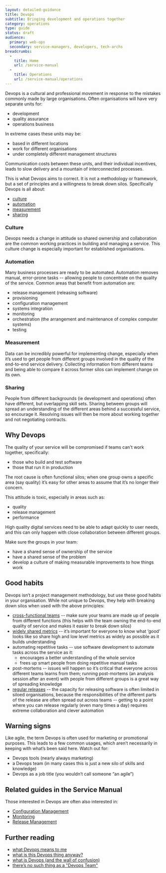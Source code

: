```yaml
---
layout: detailed-guidance
title: Devops
subtitle: Bringing development and operations together
category: operations
type: guide
status: draft
audience:
  primary: web-ops
  secondary: service-managers, developers, tech-archs
breadcrumbs:
  -
    title: Home
    url: /service-manual
  -
    title: Operations
    url: /service-manual/operations
---
```


Devops is a cultural and professional movement in response to the mistakes commonly made by large organisations. Often organisations will have very separate units for:

* development
* quality assurance
* operations business

In extreme cases these units may be:

* based in different locations
* work for different organisations
* under completely different management structures

Communication costs between these units, and their individual incentives, leads to slow delivery and a mountain of interconnected processes.

This is what Devops aims to correct. It is not a methodology or framework, but a set of principles and a willingness to break down silos. Specifically Devops is all about:

* [culture](#culture)
* [automation](#automation)
* [measurement](#measurement)
* [sharing](#sharing)

### Culture

Devops needs a change in attitude so shared ownership and collaboration are the common working practices in building and managing a service. This culture change is especially important for established organisations.

### Automation

Many business processes are ready to be automated. Automation removes manual, error-prone tasks -- allowing people to concentrate on the quality of the service. Common areas that benefit from automation are:

* release management (releasing software)
* provisioning
* configuration management
* systems integration
* monitoring
* orchestration (the arrangement and maintenance of complex computer systems)
* testing

### Measurement

Data can be incredibly powerful for implementing change, especially when it’s used to get people from different groups involved in the quality of the end-to-end service delivery. Collecting information from different teams and being able to compare it across former silos can implement change on its own.

### Sharing

People from different backgrounds (ie development and operations) often have different, but overlapping skill sets. Sharing between groups will spread an understanding of the different areas behind a successful service, so encourage it. Resolving issues will then be more about working together and not negotiating contracts.

## Why Devops

The quality of your service will be compromised if teams can't work together, specifically:

* those who build and test software
* those that run it in production

The root cause is often functional silos; when one group owns a specific area (say quality) it’s easy for other areas to assume that it’s no longer their concern.

This attitude is toxic, especially in areas such as:

* quality
* release management
* performance

High quality digital services need to be able to adapt quickly to user needs, and this can only happen with close collaboration between different groups.

Make sure the groups in your team:

* have a shared sense of ownership of the service
* have a shared sense of the problem
* develop a culture of making measurable improvements to how things work

## Good habits

Devops isn’t a project management methodology, but use these good habits in your organisation. While not unique to Devops, they help with breaking down silos when used with the above principles:

* [cross-functional teams](/service-manual/the-team) -- make sure your teams are made up of people from different functions (this helps with the team owning the end-to-end quality of service and makes it easier to break down silos)
* [widely shared metrics](/service-manual/measurement) -- it’s important for everyone to know what ‘good’ looks like so share high and low level metrics as widely as possible as it builds understanding
* automating repetitive tasks -- use software development to automate tasks across the service as it:
  * encourages a better understanding of the whole service
  * frees up smart people from doing repetitive manual tasks
* post-mortems -- issues will happen so it’s critical that everyone across different teams learns from them; running post-mortems (an analysis session after an event) with people from different groups is a great way of spreading knowledge
* [regular releases](/service-manual/making-software/release-strategies) -- the capacity for releasing software is often limited in siloed organisations, because the responsibilities of the different parts of the release are often spread out across teams -- getting to a point where you can release regularly (even many times a day) requires extreme collaboration and clever automation

## Warning signs

Like agile, the term Devops is often used for marketing or promotional purposes. This leads to a few common usages, which aren’t necessarily in keeping with what’s been said here. Watch out for:

* Devops tools (nearly always marketing)
* a Devops team (in many cases this is just a new silo of skills and knowledge)
* Devops as a job title (you wouldn’t call someone “an agile”)

## Related guides in the Service Manual

Those interested in Devops are often also interested in:

* [Configuration Management](https://www.gov.uk/service-manual/making-software/configuration-management.html)
* [Monitoring](https://www.gov.uk/service-manual/operations/monitoring.html)
* [Release Management](https://www.gov.uk/service-manual/making-software/release-strategies.html)

## Further reading

* [what Devops means to me](http://www.opscode.com/blog/2010/07/16/what-devops-means-to-me/)
* [what is this Devops thing anyway?](http://www.jedi.be/blog/2010/02/12/what-is-this-devops-thing-anyway/)
* [what is Devops (and the wall of confusion)](http://dev2ops.org/2010/02/what-is-devops/)
* [there’s no such thing as a "Devops Team"](http://continuousdelivery.com/2012/10/theres-no-such-thing-as-a-devops-team/)
